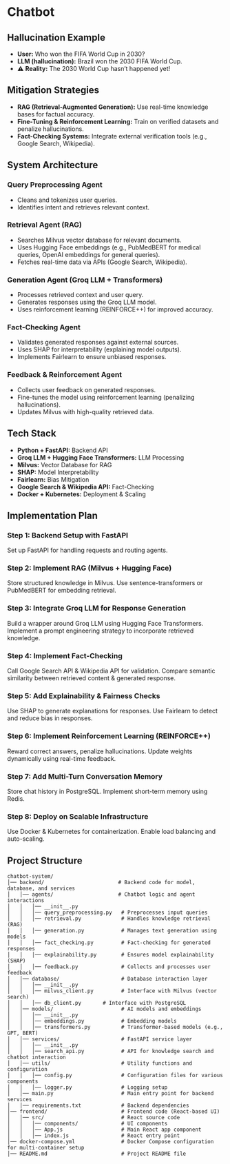 
# Chatbot

## Hallucination Example
- **User:** Who won the FIFA World Cup in 2030?
- **LLM (hallucination):** Brazil won the 2030 FIFA World Cup.
- ⚠️ **Reality:** The 2030 World Cup hasn’t happened yet!

## Mitigation Strategies
- **RAG (Retrieval-Augmented Generation):** Use real-time knowledge bases for factual accuracy.
- **Fine-Tuning & Reinforcement Learning:** Train on verified datasets and penalize hallucinations.
- **Fact-Checking Systems:** Integrate external verification tools (e.g., Google Search, Wikipedia).

## System Architecture
### Query Preprocessing Agent
- Cleans and tokenizes user queries.
- Identifies intent and retrieves relevant context.

### Retrieval Agent (RAG)
- Searches Milvus vector database for relevant documents.
- Uses Hugging Face embeddings (e.g., PubMedBERT for medical queries, OpenAI embeddings for general queries).
- Fetches real-time data via APIs (Google Search, Wikipedia).

### Generation Agent (Groq LLM + Transformers)
- Processes retrieved context and user query.
- Generates responses using the Groq LLM model.
- Uses reinforcement learning (REINFORCE++) for improved accuracy.

### Fact-Checking Agent
- Validates generated responses against external sources.
- Uses SHAP for interpretability (explaining model outputs).
- Implements Fairlearn to ensure unbiased responses.

### Feedback & Reinforcement Agent
- Collects user feedback on generated responses.
- Fine-tunes the model using reinforcement learning (penalizing hallucinations).
- Updates Milvus with high-quality retrieved data.

## Tech Stack
- **Python + FastAPI:** Backend API
- **Groq LLM + Hugging Face Transformers:** LLM Processing
- **Milvus:** Vector Database for RAG
- **SHAP:** Model Interpretability
- **Fairlearn:** Bias Mitigation
- **Google Search & Wikipedia API:** Fact-Checking
- **Docker + Kubernetes:** Deployment & Scaling

## Implementation Plan
### Step 1: Backend Setup with FastAPI
Set up FastAPI for handling requests and routing agents.

### Step 2: Implement RAG (Milvus + Hugging Face)
Store structured knowledge in Milvus.
Use sentence-transformers or PubMedBERT for embedding retrieval.

### Step 3: Integrate Groq LLM for Response Generation
Build a wrapper around Groq LLM using Hugging Face Transformers.
Implement a prompt engineering strategy to incorporate retrieved knowledge.

### Step 4: Implement Fact-Checking
Call Google Search API & Wikipedia API for validation.
Compare semantic similarity between retrieved content & generated response.

### Step 5: Add Explainability & Fairness Checks
Use SHAP to generate explanations for responses.
Use Fairlearn to detect and reduce bias in responses.

### Step 6: Implement Reinforcement Learning (REINFORCE++)
Reward correct answers, penalize hallucinations.
Update weights dynamically using real-time feedback.

### Step 7: Add Multi-Turn Conversation Memory
Store chat history in PostgreSQL.
Implement short-term memory using Redis.

### Step 8: Deploy on Scalable Infrastructure
Use Docker & Kubernetes for containerization.
Enable load balancing and auto-scaling.

## Project Structure
```
chatbot-system/
│── backend/                        # Backend code for model, database, and services
│   │── agents/                     # Chatbot logic and agent interactions
│   │   │── __init__.py
│   │   │── query_preprocessing.py   # Preprocesses input queries
│   │   │── retrieval.py             # Handles knowledge retrieval (RAG)
│   │   │── generation.py            # Manages text generation using models
│   │   │── fact_checking.py         # Fact-checking for generated responses
│   │   │── explainability.py        # Ensures model explainability (SHAP)
│   │   │── feedback.py              # Collects and processes user feedback
│   │── database/                    # Database interaction layer
│   │   │── __init__.py
│   │   │── milvus_client.py         # Interface with Milvus (vector search)
│   │   │── db_client.py       # Interface with PostgreSQL
│   │── models/                      # AI models and embeddings
│   │   │── __init__.py
│   │   │── embeddings.py            # Embedding models
│   │   │── transformers.py          # Transformer-based models (e.g., GPT, BERT)
│   │── services/                    # FastAPI service layer
│   │   │── __init__.py
│   │   │── search_api.py            # API for knowledge search and chatbot interaction
│   │── utils/                       # Utility functions and configuration
│   │   │── config.py                # Configuration files for various components
│   │   │── logger.py                # Logging setup
│   │── main.py                      # Main entry point for backend services
│   │── requirements.txt             # Backend dependencies
│── frontend/                        # Frontend code (React-based UI)
│   │── src/                         # React source code
│   │   │── components/              # UI components
│   │   │── App.js                   # Main React app component
│   │   │── index.js                 # React entry point
│── docker-compose.yml               # Docker Compose configuration for multi-container setup
│── README.md                        # Project README file

```
